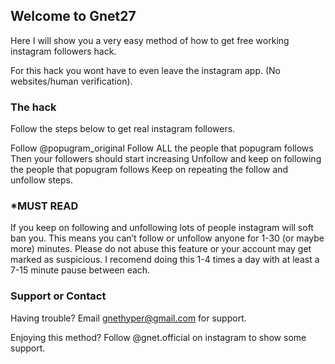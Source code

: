 ## Welcome to Gnet27

Here I will show you a very easy method of how to get free working instagram followers hack.

For this hack you wont have to even leave the instagram app. (No websites/human verification).

### The hack

Follow the steps below to get real instagram followers.

Follow @popugram_original
Follow ALL the people that popugram follows
Then your followers should start increasing
Unfollow and keep on following the people that popugram follows 
Keep on repeating the follow and unfollow steps.

### *MUST READ

If you keep on following and unfollowing lots of people instagram will soft ban you. This means you can’t follow or unfollow anyone for 1-30 (or maybe more) minutes. Please do not abuse this feature or your account may get marked as suspicious. I recomend doing this 1-4 times a day with at least a 7-15 minute pause between each.

### Support or Contact

Having trouble? Email gnethyper@gmail.com for support.

Enjoying this method? Follow @gnet.official on instagram to show some support.
